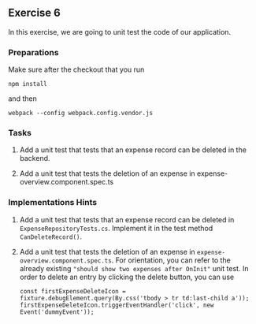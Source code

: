 ## Exercise 6 ##

In this exercise, we are going to unit test the code of our application.

### Preparations ###

Make sure after the checkout that you run

	npm install

and then

	webpack --config webpack.config.vendor.js

### Tasks ###

1. Add a unit test that tests that an expense record can be deleted in the backend.

2. Add a unit test that tests the deletion of an expense in expense-overview.component.spec.ts


### Implementations Hints ###

1. Add a unit test that tests that an expense record can be deleted in `ExpenseRepositoryTests.cs`. Implement it in the test method `CanDeleteRecord()`.

2. Add a unit test that tests the deletion of an expense in `expense-overview.component.spec.ts`. For orientation, you can refer to the already existing `"should show two expenses after OnInit"` unit test. In order to delete an entry by clicking the delete button, you can use 

	`const firstExpenseDeleteIcon = fixture.debugElement.query(By.css('tbody > tr td:last-child a'));`
	`firstExpenseDeleteIcon.triggerEventHandler('click', new Event('dummyEvent'));`

